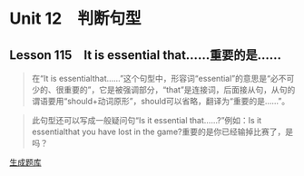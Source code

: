 ﻿ # Unit 12　判断句型
 ## Lesson 115　It is essential that……重要的是……
 
> 在“It is essentialthat……”这个句型中，形容词“essential”的意思是“必不可少的、很重要的”，它是被强调部分，“that”是连接词，后面接从句，从句的谓语要用“should+动词原形”，should可以省略，翻译为“重要的是……”。

> 此句型还可以写成一般疑问句“Is it essential that……?”例如：Is it essentialthat you have lost in the game?重要的是你已经输掉比赛了，是吗？


 [生成题库](./sentence/f115.json)